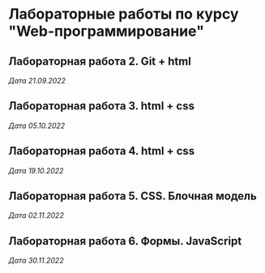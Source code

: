 # Лабораторные работы по курсу "Web-программирование"

## Лабораторная работа 2. Git + html 

*Дата 21.09.2022*

## Лабораторная работа 3. html + css

*Дата 05.10.2022*

## Лабораторная работа 4. html + css

*Дата 19.10.2022*

## Лабораторная работа 5. CSS. Блочная модель 

*Дата 02.11.2022*

## Лабораторная работа 6. Формы. JavaScript

*Дата 30.11.2022*
